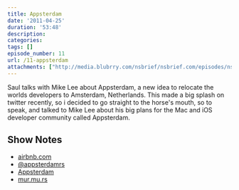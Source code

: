```yaml
---
title: Appsterdam
date: '2011-04-25'
duration: '53:48'
description:
categories:
tags: []
episode_number: 11
url: /11-appsterdam
attachments: ["http://media.blubrry.com/nsbrief/nsbrief.com/episodes/nsbrief_11_appsterdam.m4a"]
---
```


Saul talks with Mike Lee about Appsterdam, a new idea to relocate the worlds developers to Amsterdam, Netherlands. This made a big splash on twitter recently, so i decided to go straight to the horse's mouth, so to speak, and talked to Mike Lee about his big plans for the Mac and iOS developer community called Appsterdam.

## Show Notes
- [airbnb.com](http://airbnb.com)
- [@appsterdamrs](http://www.twitter.com/appsterdamrs)
- [Appsterdam](http://appsterdam.rs)
- [mur.mu.rs](http://mur.mu.rs)
